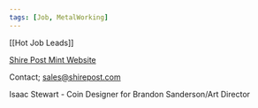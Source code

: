 ```yaml
---
tags: [Job, MetalWorking]
---
```

[[Hot Job Leads]]

[Shire Post Mint Website](https://www.shirepost.com/)

Contact; sales@shirepost.com

Isaac Stewart - Coin Designer for Brandon Sanderson/Art Director 